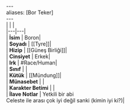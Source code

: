---<br>aliases: [Bor Teker]<br>---<br>|  |  |<br>|---|---|<br>| **İsim** | Boron|<br>| **Soyadı** | [[Tyre]]|<br>| **Hizip** | [[Güneş Birliği]]|<br>| **Cinsiyet** | Erkek|<br>| **Irk** | #Race/Human|<br>| **Sınıf** | |<br>| **Kütük** | [[Mündung]]|<br>| **Münasebet** | |<br>| **Karakter Betimi** | |<br>| **İlave Notlar** | Yetkili bir abi<br>Celeste ile arası çok iyi değil sanki (kimin iyi ki?)|<br>